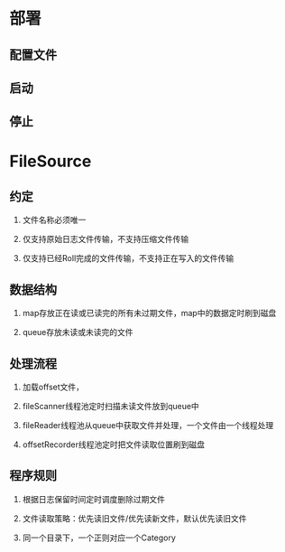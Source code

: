 # 部署

## 配置文件


## 启动


## 停止



# FileSource

## 约定

1. 文件名称必须唯一

1. 仅支持原始日志文件传输，不支持压缩文件传输

1. 仅支持已经Roll完成的文件传输，不支持正在写入的文件传输

## 数据结构

1. map存放正在读或已读完的所有未过期文件，map中的数据定时刷到磁盘

1. queue存放未读或未读完的文件

## 处理流程

1. 加载offset文件，

1. fileScanner线程池定时扫描未读文件放到queue中

1. fileReader线程池从queue中获取文件并处理，一个文件由一个线程处理

1. offsetRecorder线程池定时把文件读取位置刷到磁盘

## 程序规则

1. 根据日志保留时间定时调度删除过期文件

1. 文件读取策略：优先读旧文件/优先读新文件，默认优先读旧文件

1. 同一个目录下，一个正则对应一个Category


